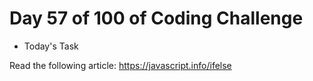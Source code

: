 # Day 57 of 100 of Coding Challenge

- Today's Task

Read the following article: https://javascript.info/ifelse